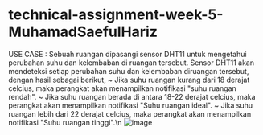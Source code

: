 # technical-assignment-week-5-MuhamadSaefulHariz
USE CASE : Sebuah ruangan dipasangi sensor DHT11 untuk mengetahui perubahan suhu dan kelembaban di ruangan tersebut. Sensor DHT11 akan mendeteksi setiap perubahan suhu dan kelembaban diruangan tersebut, dengan hasil sebagai berikut, ~ Jika suhu ruangan kurang dari 18 derajat celcius, maka perangkat akan menampilkan notifikasi "suhu ruangan rendah". ~ Jika suhu ruangan berada di antara 18-22 derajat celcius, maka perangkat akan menampilkan notifikasi "Suhu ruangan ideal". ~ Jika suhu ruangan lebih dari 22 derajat celcius, maka perangkat akan menampilkan notifikasi "Suhu ruangan tinggi".\n
![image](https://user-images.githubusercontent.com/108129311/181872435-b1531da1-a522-4514-ae61-b92d47ac691b.png)
